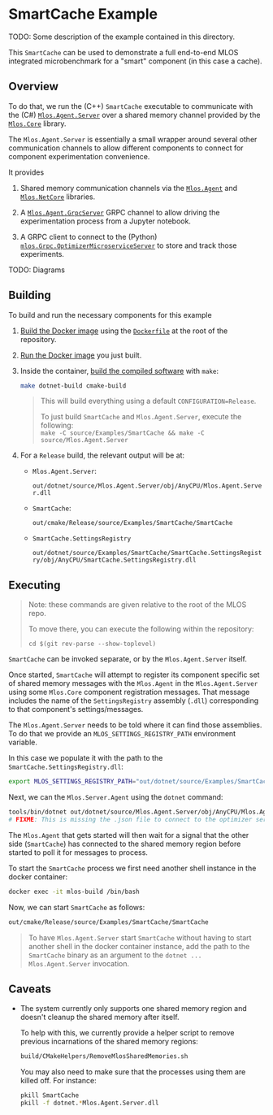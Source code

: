 # SmartCache Example

TODO: Some description of the example contained in this directory.

This `SmartCache` can be used to demonstrate a full end-to-end MLOS integrated microbenchmark for a "smart" component (in this case a cache).

## Overview

To do that, we run the (C++) `SmartCache` executable to communicate with the (C#) [`Mlos.Agent.Server`](../../Mlos.Agent.Server/) over a shared memory channel provided by the [`Mlos.Core`](../../Mlos.Core/) library.

The `Mlos.Agent.Server` is essentially a small wrapper around several other communication channels to allow different components to connect for component experimentation convenience.

It provides

1. Shared memory communication channels via the [`Mlos.Agent`](../../Mlos.Agent) and [`Mlos.NetCore`](../../Mlos.NetCore) libraries.

2. A [`Mlos.Agent.GrpcServer`](../../Mlos.Agent.GrpcClient/) GRPC channel to allow driving the experimentation process from a Jupyter notebook.

3. A GRPC client to connect to the (Python) [`mlos.Grpc.OptimizerMicroserviceServer`](../../Mlos.Python/mlos/Grpc/OptimizerMicroserviceServer.py) to store and track those experiments.

TODO: Diagrams

## Building

To build and run the necessary components for this example

1. [Build the Docker image](../../../documentation/01-Prerequisites.md#build-the-docker-image) using the [`Dockerfile`](../../../Dockerfile) at the root of the repository.

2. [Run the Docker image](../../../documentation/02-Build.md#create-a-new-container-instance) you just built.

3. Inside the container, [build the compiled software](../../../documentation/02-Build.md#cli-make) with `make`:

    ```sh
    make dotnet-build cmake-build
    ```

    > This will build everything using a default `CONFIGURATION=Release`.
    >
    > To just build `SmartCache` and `Mlos.Agent.Server`, execute the following: \
    > `make -C source/Examples/SmartCache && make -C source/Mlos.Agent.Server`

4. For a `Release` build, the relevant output will be at:

    - `Mlos.Agent.Server`:

        `out/dotnet/source/Mlos.Agent.Server/obj/AnyCPU/Mlos.Agent.Server.dll`

    - `SmartCache`:

        `out/cmake/Release/source/Examples/SmartCache/SmartCache`

    - `SmartCache.SettingsRegistry`

        `out/dotnet/source/Examples/SmartCache/SmartCache.SettingsRegistry/obj/AnyCPU/SmartCache.SettingsRegistry.dll`

## Executing

> Note: these commands are given relative to the root of the MLOS repo.
>
> To move there, you can execute the following within the repository:
>
> `cd $(git rev-parse --show-toplevel)`

`SmartCache` can be invoked separate, or by the `Mlos.Agent.Server` itself.

Once started, `SmartCache` will attempt to register its component specific set of shared memory messages with the `Mlos.Agent` in the `Mlos.Agent.Server` using some `Mlos.Core` component registration messages.  That message includes the name of the `SettingsRegistry` assembly (`.dll`) corresponding to that component's settings/messages.

The `Mlos.Agent.Server` needs to be told where it can find those assemblies.  To do that we provide an `MLOS_SETTINGS_REGISTRY_PATH` environment variable.

In this case we populate it with the path to the `SmartCache.SettingsRegistry.dll`:

```sh
export MLOS_SETTINGS_REGISTRY_PATH="out/dotnet/source/Examples/SmartCache/SmartCache.SettingsRegistry/obj/AnyCPU:$MLOS_SETTINGS_REGISTRY_PATH"
```

Next, we can the `Mlos.Server.Agent` using the `dotnet` command:

```sh
tools/bin/dotnet out/dotnet/source/Mlos.Agent.Server/obj/AnyCPU/Mlos.Agent.Server.dll
# FIXME: This is missing the .json file to connect to the optimizer service.
```

The `Mlos.Agent` that gets started will then wait for a signal that the other side (`SmartCache`) has connected to the shared memory region before started to poll it for messages to process.

To start the `SmartCache` process we first need another shell instance in the docker container:

```sh
docker exec -it mlos-build /bin/bash
```

Now, we can start `SmartCache` as follows:

```sh
out/cmake/Release/source/Examples/SmartCache/SmartCache
```

> To have `Mlos.Agent.Server` start `SmartCache` without having to start another shell in the docker container instance, add the path to the `SmartCache` binary as an argument to the `dotnet ... Mlos.Agent.Server` invocation.

## Caveats

- The system currently only supports one shared memory region and doesn't cleanup the shared memory after itself.

    To help with this, we currently provide a helper script to remove previous incarnations of the shared memory regions:

    ```sh
    build/CMakeHelpers/RemoveMlosSharedMemories.sh
    ```

    You may also need to make sure that the processes using them are killed off.
    For instance:

    ```sh
    pkill SmartCache
    pkill -f dotnet.*Mlos.Agent.Server.dll
    ```

